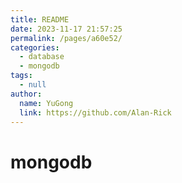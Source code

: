 ```yaml
---
title: README
date: 2023-11-17 21:57:25
permalink: /pages/a60e52/
categories: 
  - database
  - mongodb
tags: 
  - null
author: 
  name: YuGong
  link: https://github.com/Alan-Rick
---
```

# mongodb
